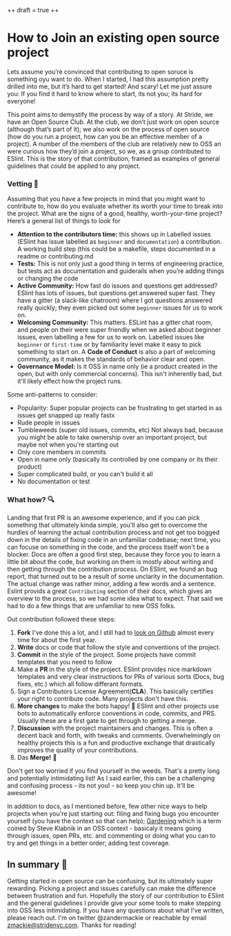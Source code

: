 ++
draft = true
++

# How to Join an existing open source project

Lets assume you’re convinced that contributing to open soruce is something oyu want to do.  When I started, I had this assumption pretty drilled into me, but it’s hard to get started! And scary!  Let me just assure you: If you find it hard to know where to start, its not you; its hard for everyone!

This point aims to demystify the process by way of a story.  At Stride, we have an Open Source Club. At the club, we don’t just work on open source (although that’s part of it); we also work on the process of open source (how do you run a project, how can you be an effective member of a project).  A number of the members of the club are relatively new to OSS an were curious how they’d join a project, so we, as a group contributed to ESlint. This is the story of that contribution, framed as examples of general guidelines that could be applied to any project.

### Vetting 🤔
Assuming that you have a few projects in mind that you might want to contribute to, how do you evaluate whether its worth your time to break into the project. What are the signs of a good, healthy, worth-your-time project?
Here’s a general list of things to look for
- **Attention to the contributors time:** this shows up in Labelled issues (ESlint has issue labelled as `beginner` and `documentation`) a contribution. A working build step (this could be a makefile, steps documented in a readme or contributing.md
- **Tests:** This is not only just a good thing in terms of engineering practice, but tests act as documentation and guiderails when you’re adding things or changing the code
- **Active Community:** How fast do issues and questions get addressed?  ESlint has lots of issues, but questions get answered super fast.  They have a gitter (a slack-like chatroom) where I got questions answered really quickly; they even picked out some `beginner` issues for us to work on.
- **Welcoming Community:** This matters.  ESLint has a gitter chat room, and people on their were super friendly when we asked about beginner issues, even labelling a few for us to work on. Labelled issues like `beginner` or `first-time` or by familiarity level make it easy to pick something to start on.  A **Code of Conduct** is also a part of welcoming community, as it makes the standards of behavior clear and open.
- **Governance Model:** Is it OSS in name only (ie a product created in the open, but with only commercial concerns). This isn't inherently bad, but it'll likely effect how the project runs.

Some anti-patterns to consider:
  - Popularity:  Super popular projects can be frustrating to get started in as issues get snapped up really fastx
  - Rude people in issues
  - Tumbleweeds (super old issues, commits, etc) Not always bad, because you might be able to take ownership over an important project, but maybe not when you're starting out
  - Only core members in commits
  - Open in name only (basically its controlled by one company or its their product)
  - Super complicated build, or you can't build it all
  - No documentation or test
  
  ### What how? 🔍
Landing that first PR is an awesome experience, and if you can pick something that ultimately kinda simple, you'll also get to overcome the hurdles of learning the actual contribution process and not get too bogged down in the details of fixing code in an unfamiliar codebase; next time, you can focuse on something in the code, and the process itself won't be a blocker. Docs are often a good first step, because they force you to learn a little bit about the code, but working on them is mostly about writing and then getting through the contribution process.  On ESlint, we found an bug report, that turned out to be a result of some unclarity in the documentation. The actual change was rather minor, adding a few words and a sentence. Eslint provids a great `Contributing` section of their docs, which gives an overview to the process, so we had some idea what to expect.  That said we had to do a few things that are unfamiliar to new OSS folks.

Out contribution followed these steps:
1. **Fork**  I've done this a lot, and I still had to [look on Github](https://help.github.com/articles/fork-a-repo/) almost every time for about the first year.
2. **Write** docs or code that follow the style and conventions of the project.
3. **Commit** in the style of the project.  Some projects have commit templates that you need to follow
3. Make a **PR** in the style of the project. ESlint provides nice markdown templates and very clear instructions for PRs of various sorts (Docs, bug fixes, etc.) which all follow differant formats.
4. Sign a Contributors License Agreement(**CLA**). This basically certifies your right to contribute code. Many projects don't have this.
3. **More changes** to make the bots happy! 🤖 ESlint and other projects use bots to automatically enforce conventions in code, commits, and PRS. Usually these are a first gate to get through to getting a merge.
4. **Discussion** with the project maintainers and changes. This is often a decent back and forth, with tweaks and comments. Overwhelmingly on healthy projects this is a fun and productive exchange that drastically improves the quality of your contributions.
5. Das **Merge!** 🎉

Don't get too worried if you find yourself in the weeds.  That's a pretty long and potentially intimidating list! As I said earlier, this can be a challenging and confusing process - its not you! - so keep you chin up.  It'll be awesome!

In addition to docs, as I mentioned before, few other nice ways to help projects when you're just starting out: filing and fixing bugs you encounter yourself (you have the context so that can help); [Gardening](http://words.steveklabnik.com/how-to-be-an-open-source-gardener) which is a term coined by Steve Klabnik in an OSS context - basicaly it means going through issues, open PRs, etc. and commenting or doing what you can to try and get things in a better order; adding test coverage.

## In summary 🐙

Getting started in open source can be confusing, but its ultimately super rewarding. Picking a project and issues carefully can make the difference between frustration and fun. Hopefully the story of our contribution to ESlint and the general guidelines I provide give your some tools to make stepping into OSS less intimidating. If you have any questions about what I've written, please reach out. I'm on twitter @zandermackie or reachable by email zmackie@stridenyc.com.  Thanks for reading!
